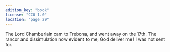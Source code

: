 ```yaml
---
edition_key: "book"
license: "CC0 1.0"
location: "page 29"
---
```

The Lord Chamberlain cam to Trebona, and went away on
the 17th. The rancor and dissimulation now evident to me, God
deliver me ! I was not sent for.
